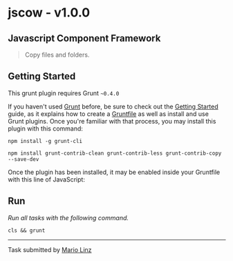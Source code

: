 # jscow - v1.0.0
## Javascript Component Framework

> Copy files and folders.


## Getting Started
This grunt plugin requires Grunt `~0.4.0`

If you haven't used [Grunt](http://gruntjs.com/) before, be sure to check out the [Getting Started](http://gruntjs.com/getting-started) guide, as it explains how to create a [Gruntfile](http://gruntjs.com/sample-gruntfile) as well as install and use Grunt plugins. Once you're familiar with that process, you may install this plugin with this command:

```shell
npm install -g grunt-cli
```

```shell
npm install grunt-contrib-clean grunt-contrib-less grunt-contrib-copy --save-dev
```

Once the plugin has been installed, it may be enabled inside your Gruntfile with this line of JavaScript:

## Run
_Run all tasks with the following command._
```shell
cls && grunt
```

---

Task submitted by [Mario Linz](http://www.jscow.com/)
